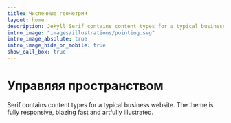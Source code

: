 ```yaml
---
title: Численные геометрии
layout: home
description: Jekyll Serif contains content types for a typical business website. The theme is fully responsive, blazing fast and artfully illustrated.
intro_image: "images/illustrations/pointing.svg"
intro_image_absolute: true
intro_image_hide_on_mobile: true
show_call_box: true
---
```


# Управляя пространством

Serif contains content types for a typical business website. The theme is fully responsive, blazing fast and artfully illustrated.
